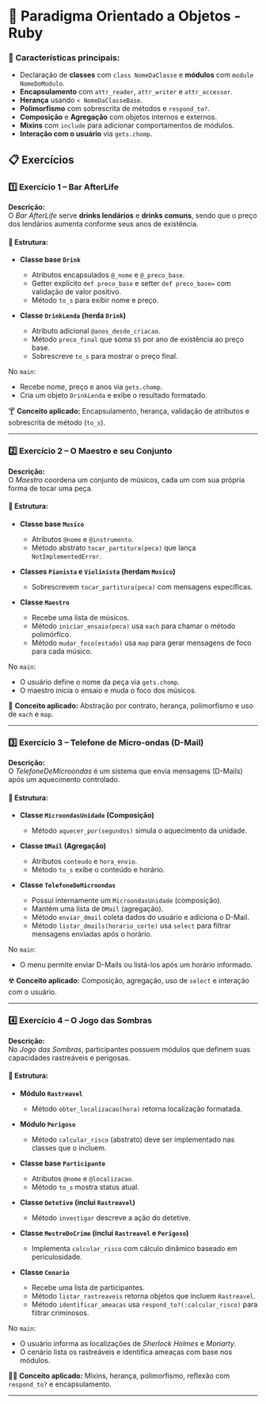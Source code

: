 # 🏮 Paradigma Orientado a Objetos - Ruby

### 🔑 Características principais:
- Declaração de **classes** com `class NomeDaClasse` e **módulos** com `module NomeDoModulo`.  
- **Encapsulamento** com `attr_reader`, `attr_writer` e `attr_accessor`.  
- **Herança** usando `< NomeDaClasseBase`.  
- **Polimorfismo** com sobrescrita de métodos e `respond_to?`.  
- **Composição** e **Agregação** com objetos internos e externos.  
- **Mixins** com `include` para adicionar comportamentos de módulos.  
- **Interação com o usuário** via `gets.chomp`.  

## 📋 Exercícios

### 1️⃣ Exercício 1 – Bar AfterLife  
**Descrição:**  
O *Bar AfterLife* serve **drinks lendários** e **drinks comuns**, sendo que o preço dos lendários aumenta conforme seus anos de existência.  

#### 🧱 Estrutura:
- **Classe base `Drink`**  
  - Atributos encapsulados `@_nome` e `@_preco_base`.  
  - Getter explícito `def preco_base` e setter `def preco_base=` com validação de valor positivo.  
  - Método `to_s` para exibir nome e preço.  

- **Classe `DrinkLenda` (herda `Drink`)**  
  - Atributo adicional `@anos_desde_criacao`.  
  - Método `preco_final` que soma `$5` por ano de existência ao preço base.  
  - Sobrescreve `to_s` para mostrar o preço final.  

No `main`:  
- Recebe nome, preço e anos via `gets.chomp`.  
- Cria um objeto `DrinkLenda` e exibe o resultado formatado.  

🍸 **Conceito aplicado:** Encapsulamento, herança, validação de atributos e sobrescrita de método (`to_s`).

---

### 2️⃣ Exercício 2 – O Maestro e seu Conjunto  
**Descrição:**  
O *Maestro* coordena um conjunto de músicos, cada um com sua própria forma de tocar uma peça.  

#### 🧱 Estrutura:
- **Classe base `Musico`**  
  - Atributos `@nome` e `@instrumento`.  
  - Método abstrato `tocar_partitura(peca)` que lança `NotImplementedError`.  

- **Classes `Pianista` e `Violinista` (herdam `Musico`)**  
  - Sobrescrevem `tocar_partitura(peca)` com mensagens específicas.  

- **Classe `Maestro`**  
  - Recebe uma lista de músicos.  
  - Método `iniciar_ensaio(peca)` usa `each` para chamar o método polimórfico.  
  - Método `mudar_foco(estado)` usa `map` para gerar mensagens de foco para cada músico.  

No `main`:  
- O usuário define o nome da peça via `gets.chomp`.  
- O maestro inicia o ensaio e muda o foco dos músicos.  

🎼 **Conceito aplicado:** Abstração por contrato, herança, polimorfismo e uso de `each` e `map`.

---

### 3️⃣ Exercício 3 – Telefone de Micro-ondas (D-Mail)  
**Descrição:**  
O *TelefoneDeMicroondas* é um sistema que envia mensagens (D-Mails) após um aquecimento controlado.  

#### 🧱 Estrutura:
- **Classe `MicroondasUnidade` (Composição)**  
  - Método `aquecer_por(segundos)` simula o aquecimento da unidade.  

- **Classe `DMail` (Agregação)**  
  - Atributos `conteudo` e `hora_envio`.  
  - Método `to_s` exibe o conteúdo e horário.  

- **Classe `TelefoneDeMicroondas`**  
  - Possui internamente um `MicroondasUnidade` (composição).  
  - Mantém uma lista de `DMail` (agregação).  
  - Método `enviar_dmail` coleta dados do usuário e adiciona o D-Mail.  
  - Método `listar_dmails(horario_corte)` usa `select` para filtrar mensagens enviadas após o horário.  

No `main`:  
- O menu permite enviar D-Mails ou listá-los após um horário informado.  

☢️ **Conceito aplicado:** Composição, agregação, uso de `select` e interação com o usuário.

---

### 4️⃣ Exercício 4 – O Jogo das Sombras  
**Descrição:**  
No *Jogo das Sombras*, participantes possuem módulos que definem suas capacidades rastreáveis e perigosas.  

#### 🧱 Estrutura:
- **Módulo `Rastreavel`**  
  - Método `obter_localizacao(hora)` retorna localização formatada.  

- **Módulo `Perigoso`**  
  - Método `calcular_risco` (abstrato) deve ser implementado nas classes que o incluem.  

- **Classe base `Participante`**  
  - Atributos `@nome` e `@localizacao`.  
  - Método `to_s` mostra status atual.  

- **Classe `Detetive` (inclui `Rastreavel`)**  
  - Método `investigar` descreve a ação do detetive.  

- **Classe `MestreDoCrime` (inclui `Rastreavel` e `Perigoso`)**  
  - Implementa `calcular_risco` com cálculo dinâmico baseado em periculosidade.  

- **Classe `Cenario`**  
  - Recebe uma lista de participantes.  
  - Método `listar_rastreaveis` retorna objetos que incluem `Rastreavel`.  
  - Método `identificar_ameacas` usa `respond_to?(:calcular_risco)` para filtrar criminosos.  

No `main`:  
- O usuário informa as localizações de *Sherlock Holmes* e *Moriarty*.  
- O cenário lista os rastreáveis e identifica ameaças com base nos módulos.  

🕵️‍♂️ **Conceito aplicado:** Mixins, herança, polimorfismo, reflexão com `respond_to?` e encapsulamento.

---